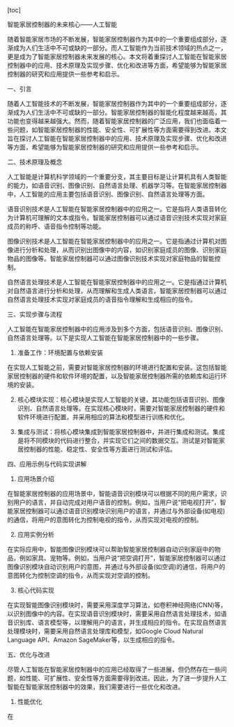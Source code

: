 
[toc]                    
                
                
智能家居控制器的未来核心——人工智能

随着智能家居市场的不断发展，智能家居控制器作为其中的一个重要组成部分，逐渐成为人们生活中不可或缺的一部分。而人工智能作为当前技术领域的热点之一，更是成为了智能家居控制器未来发展的核心。本文将着重探讨人工智能在智能家居控制器中的应用、技术原理及实现步骤、优化和改进等方面，希望能够为智能家居控制器的研究和应用提供一些参考和启示。

一、引言

随着人工智能技术的不断发展，智能家居控制器作为其中的一个重要组成部分，逐渐成为人们生活中不可或缺的一部分。智能家居控制器的智能化程度越来越高，其功能也变得越来越强大。然而，随着智能家居控制器的广泛应用，我们也面临着一些问题，如智能家居控制器的性能、安全性、可扩展性等方面需要得到改进。本文旨在探讨人工智能在智能家居控制器中的应用、技术原理及实现步骤、优化和改进等方面，希望能够为智能家居控制器的研究和应用提供一些参考和启示。

二、技术原理及概念

人工智能是计算机科学领域的一个重要分支，其主要目标是让计算机具有人类智能的能力，如语音识别、图像识别、自然语言处理、机器学习等。在智能家居控制器中，人工智能的应用主要包括语音识别、图像识别、自然语言处理等方面。

语音识别技术是人工智能在智能家居控制器中的应用之一。它是指将人类语音转化为计算机可理解的文本或指令。智能家居控制器可以通过语音识别技术实现对家庭成员的称呼、语音指令控制等功能。

图像识别技术是人工智能在智能家居控制器中的应用之一。它是指通过计算机对图像进行分析和处理，从而识别出图像中的内容，如识别家庭成员的图像、识别家庭物品的图像等。智能家居控制器可以通过图像识别技术实现对家庭物品的智能控制。

自然语言处理技术是人工智能在智能家居控制器中的应用之一。它是指通过计算机对自然语言进行分析和处理，从而理解和生成人类语言。智能家居控制器可以通过自然语言处理技术实现对家庭成员的语音指令理解和生成相应的指令。

三、实现步骤与流程

人工智能在智能家居控制器中的应用涉及到多个方面，包括语音识别、图像识别、自然语言处理等。以下是实现人工智能在智能家居控制器中的一些步骤。

1. 准备工作：环境配置与依赖安装

在实现人工智能之前，需要对智能家居控制器的环境进行配置和安装。这包括智能家居控制器的硬件和软件环境的配置，以及智能家居控制器所需的依赖库和运行环境的安装。

2. 核心模块实现：核心模块是实现人工智能的关键，其功能包括语音识别、图像识别、自然语言处理等。在实现核心模块时，需要对智能家居控制器的硬件和软件环境进行配置，并采用相应的算法和模型进行训练和优化。

3. 集成与测试：将核心模块集成到智能家居控制器中，并进行集成和测试。集成是将不同模块的代码进行整合，并实现它们之间的数据交互。测试是对智能家居控制器的性能、稳定性、安全性等方面进行测试和评估。

四、应用示例与代码实现讲解

1. 应用场景介绍

在智能家居控制器的应用场景中，智能语音识别模块可以根据不同的用户需求，识别用户的语言，并自动完成对用户语音的控制。例如，当用户说“把电视打开”，智能家居控制器可以通过语音识别模块识别用户的语言，并通过与外部设备(如电视)的通信，将用户的意图转化为控制电视的指令，从而实现对电视的控制。

2. 应用实例分析

在实际应用中，智能图像识别模块可以帮助智能家居控制器自动识别家庭中的物品，例如家具、宠物等。例如，当用户说“把空调打开”，智能家居控制器可以通过图像识别模块自动识别用户的意图，并通过与外部设备(如空调)的通信，将用户的意图转化为控制空调的指令，从而实现对空调的控制。

3. 核心代码实现

在实现智能图像识别模块时，需要采用深度学习算法，如卷积神经网络(CNN)等，以识别图像中的内容。在实现语音识别模块时，需要采用自然语言处理技术，如语音识别库、语言模型等，以理解用户的语言，并生成相应的指令。在实现自然语言处理模块时，需要采用自然语言处理库和模型，如Google Cloud Natural Language API、Amazon SageMaker等，以生成相应的指令。

五、优化与改进

尽管人工智能在智能家居控制器中的应用已经取得了一些进展，但仍然存在一些问题，如性能、可扩展性、安全性等方面需要得到改进。因此，为了进一步提升人工智能在智能家居控制器中的效果，我们需要进行一些优化和改进。

1. 性能优化

在

